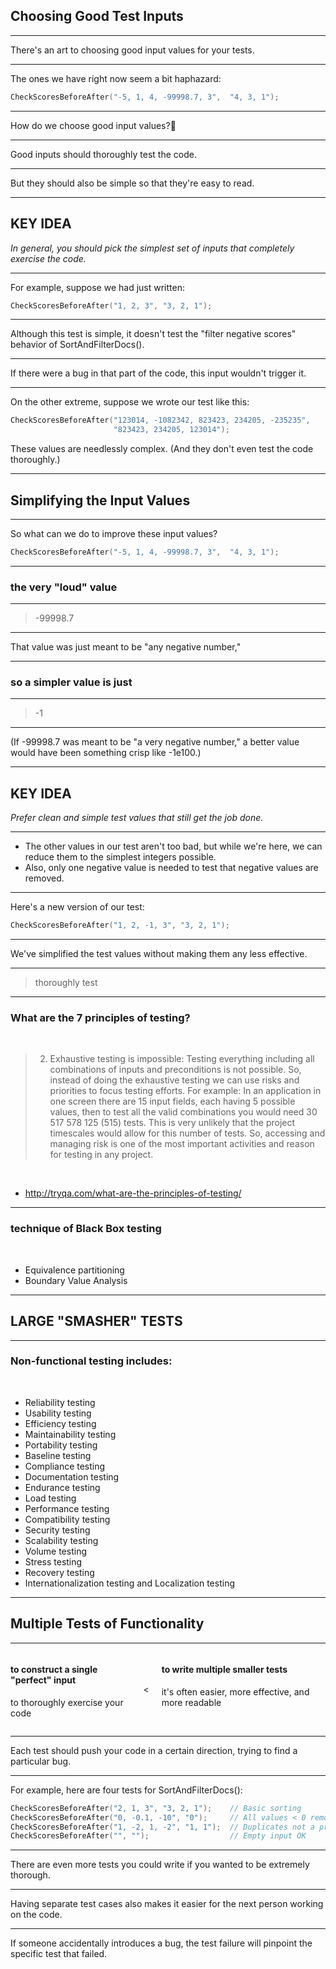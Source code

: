 <!-- classes: title -->

## Choosing Good Test Inputs

---

There's an art to choosing good input values for your tests.

---

The ones we have right now seem a bit haphazard:

```cpp
CheckScoresBeforeAfter("-5, 1, 4, -99998.7, 3",  "4, 3, 1");
```

---

How do we choose good input values?🤔

---

Good inputs should thoroughly test the code.

---

But they should also be simple so that they're easy to read.

---

## KEY IDEA

*In general, you should pick the simplest set of inputs that completely exercise the code.*

---

For example, suppose we had just written:

```cpp
CheckScoresBeforeAfter("1, 2, 3", "3, 2, 1");
```

---

Although this test is simple, it doesn't test the "filter negative scores" behavior of SortAndFilterDocs().

---

If there were a bug in that part of the code, this input wouldn't trigger it.

---

On the other extreme, suppose we wrote our test like this:

```cpp
CheckScoresBeforeAfter("123014, -1082342, 823423, 234205, -235235",
                       "823423, 234205, 123014");
```

These values are needlessly complex. (And they don't even test the code thoroughly.)

---

## Simplifying the Input Values

---

So what can we do to improve these input values?

```cpp
CheckScoresBeforeAfter("-5, 1, 4, -99998.7, 3",  "4, 3, 1");
```

---

### the very "loud" value

---

> -99998.7

---

That value was just meant to be "any negative number,"

---

### so a simpler value is just

---

> -1

---

(If -99998.7 was meant to be "a very negative number," a better value would have been something crisp like -1e100.)

<!-- note
10の100乗
-->

---

## KEY IDEA

*Prefer clean and simple test values that still get the job done.*

---

* The other values in our test aren't too bad, but while we're here, we can reduce them to the simplest integers possible.
* Also, only one negative value is needed to test that negative values are removed.

<!-- note
その他の値はもっと単純にできるね
マイナスをテストするのは一つだけあればいいね
-->

---

Here's a new version of our test:

```cpp
CheckScoresBeforeAfter("1, 2, -1, 3", "3, 2, 1");
```

---

We've simplified the test values without making them any less effective.

---
<!-- classes: reference -->

> thoroughly test

---
<!-- classes: reference -->

### What are the 7 principles of testing?

<br />

> 2) Exhaustive testing is impossible: Testing everything including all combinations of inputs and preconditions is not possible. So, instead of doing the exhaustive testing we can use risks and priorities to focus testing efforts. For example: In an application in one screen there are 15 input fields, each having 5 possible values, then to test all the valid combinations you would need 30  517  578  125  (515) tests. This is very unlikely that the project timescales would allow for this number of tests. So, accessing and managing risk is one of the most important activities and reason for testing in any project.


<br />

* http://tryqa.com/what-are-the-principles-of-testing/

---
<!-- classes: reference -->

### technique of Black Box testing

<br />

* Equivalence partitioning
* Boundary Value Analysis

---

## LARGE "SMASHER" TESTS

---
<!-- classes: reference -->

### Non-functional testing includes:

<br />

* Reliability testing
* Usability testing
* Efficiency testing
* Maintainability testing
* Portability testing
* Baseline testing
* Compliance testing
* Documentation testing
* Endurance testing
* Load testing
* Performance testing
* Compatibility testing
* Security testing
* Scalability testing
* Volume testing
* Stress testing
* Recovery testing
* Internationalization testing and Localization testing

---

## Multiple Tests of Functionality

---

<div style="display: flex;width: fit-content; margin: 0 auto;">
  <div>
    <h4>to construct a single "perfect" input</h4>
    <p>to thoroughly exercise your code</p>
  </div>
  <div style="display: flex;flex-direction: column;justify-content: center;margin: 0 20px;"><p><</p></div>
  <div>
    <h4>to write multiple smaller tests</h4>
    <p>it's often easier, more effective, and more readable</p>
  </div>
</div>



---

Each test should push your code in a certain direction, trying to find a particular bug.

---

For example, here are four tests for SortAndFilterDocs():

```cpp
CheckScoresBeforeAfter("2, 1, 3", "3, 2, 1");    // Basic sorting
CheckScoresBeforeAfter("0, -0.1, -10", "0");     // All values < 0 removed
CheckScoresBeforeAfter("1, -2, 1, -2", "1, 1");  // Duplicates not a problem
CheckScoresBeforeAfter("", "");                  // Empty input OK
```

---

There are even more tests you could write if you wanted to be extremely thorough.

---

Having separate test cases also makes it easier for the next person working on the code.

---

If someone accidentally introduces a bug, the test failure will pinpoint the specific test that failed.
